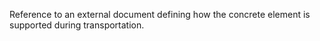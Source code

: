 ﻿Reference to an external document defining how the concrete element is supported during transportation.
